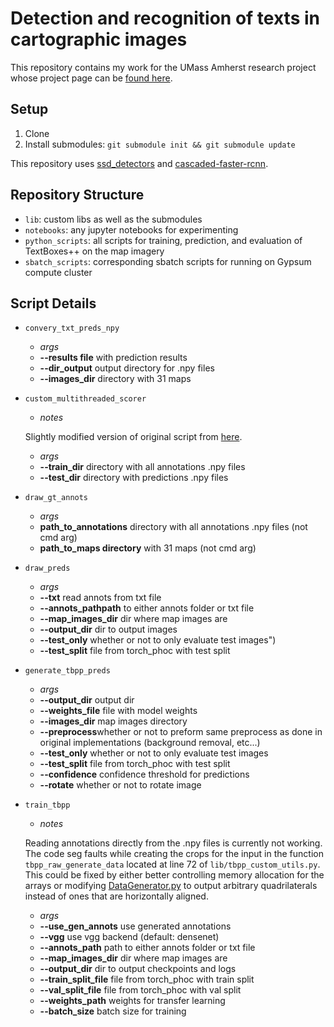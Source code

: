 # Detection and recognition of texts in cartographic images

This repository contains my work for the UMass Amherst research project whose project page can be [found here](https://people.cs.umass.edu/~ray/maps_project.html).

## Setup

1. Clone
2. Install submodules: `git submodule init && git submodule update`

This repository uses [ssd_detectors](https://github.com/mvoelk/ssd_detectors) and [cascaded-faster-rcnn](https://github.com/seangtkelley/cascaded-faster-rcnn).

## Repository Structure

- `lib`: custom libs as well as the submodules
- `notebooks`: any jupyter notebooks for experimenting
- `python_scripts`: all scripts for training, prediction, and evaluation of TextBoxes++ on the map imagery
- `sbatch_scripts`: corresponding sbatch scripts for running on Gypsum compute cluster

## Script Details

- `convery_txt_preds_npy`
    - _args_
    - **--results file** with prediction results
    - **--dir_output** output directory for .npy files
    - **--images_dir** directory with 31 maps
- `custom_multithreaded_scorer`
    - _notes_

    Slightly modified version of original script from [here](https://github.com/LousyLory/cascaded-faster-rcnn/blob/master/evaluation/multithreaded_scorer.py).
    - _args_
    - **--train_dir** directory with all annotations .npy files
    - **--test_dir** directory with predictions .npy files
- `draw_gt_annots`
    - _args_
    - **path_to_annotations** directory with all annotations .npy files (not cmd arg)
    - **path_to_maps directory** with 31 maps (not cmd arg)
- `draw_preds`
    - _args_
    - **--txt** read annots from txt file
    - **--annots_pathpath** to either annots folder or txt file
    - **--map_images_dir** dir where map images are
    - **--output_dir** dir to output images
    - **--test_only** whether or not to only evaluate test images")
    - **--test_split** file from torch_phoc with test split
- `generate_tbpp_preds`
    - _args_
    - **--output_dir** output dir
    - **--weights_file** file with model weights
    - **--images_dir** map images directory
    - **--preprocess**whether or not to preform same preprocess as done in original implementations (background removal, etc...)
    - **--test_only** whether or not to only evaluate test images
    - **--test_split** file from torch_phoc with test split
    - **--confidence** confidence threshold for predictions
    - **--rotate** whether or not to rotate image
- `train_tbpp`
    - _notes_

    Reading annotations directly from the .npy files is currently not working. The code seg faults while creating the crops for the input in the function `tbpp_raw_generate_data` located at line 72 of `lib/tbpp_custom_utils.py`. This could be fixed by either better controlling memory allocation for the arrays or modifying [DataGenerator.py](https://github.com/seangtkelley/cascaded-faster-rcnn/blob/master/word-faster-rcnn/DataGeneration/DataGenerator.py) to output arbitrary quadrilaterals instead of ones that are horizontally aligned.
    - _args_
    - **--use_gen_annots** use generated annotations
    - **--vgg** use vgg backend (default: densenet)
    - **--annots_path** path to either annots folder or txt file
    - **--map_images_dir** dir where map images are
    - **--output_dir** dir to output checkpoints and logs
    - **--train_split_file** file from torch_phoc with train split
    - **--val_split_file** file from torch_phoc with val split
    - **--weights_path** weights for transfer learning
    - **--batch_size** batch size for training
